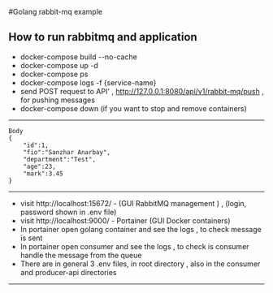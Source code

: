 #Golang rabbit-mq example


## How to run rabbitmq and application
- docker-compose build --no-cache
- docker-compose up -d
- docker-compose ps
- docker-compose logs -f {service-name}
- send POST request to API' , http://127.0.0.1:8080/api/v1/rabbit-mq/push , for pushing messages
- docker-compose down (if you want to stop and remove containers)

____

```
Body
{
    "id":1,
    "fio":"Sanzhar Anarbay",
    "department":"Test",
    "age":23,
    "mark":3.45
}
```

____

- visit http://localhost:15672/ - (GUI RabbitMQ management ) , (login, password shown in .env file)
- visit http://localhost:9000/ - Portainer (GUI Docker containers)
- In portainer open golang container and see the logs , to check message is sent
- In portainer open consumer and see the logs , to check is consumer handle the message from the queue
- There are in general 3 .env files, in root directory , also in the consumer and producer-api directories
____
